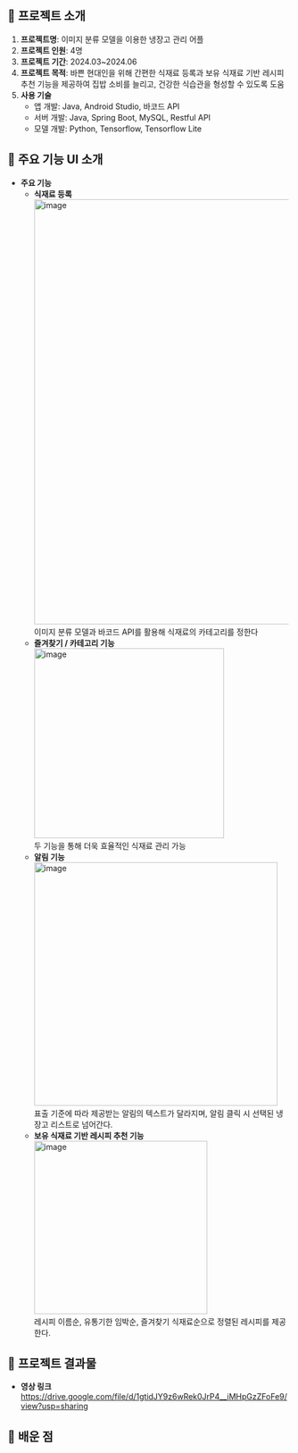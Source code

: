 ## 📌 프로젝트 소개
1. **프로젝트명**: 이미지 분류 모델을 이용한 냉장고 관리 어플
2. **프로젝트 인원**: 4명
3. **프로젝트 기간**: 2024.03~2024.06  
4. **프로젝트 목적**: 바쁜 현대인을 위해 간편한 식재료 등록과 보유 식재료 기반 레시피 추천 기능을 제공하여 집밥 소비를 늘리고, 건강한 식습관을 형성할 수 있도록 도움  
5. **사용 기술**
    - 앱 개발: Java, Android Studio, 바코드 API
    - 서버 개발: Java, Spring Boot, MySQL, Restful API
    - 모델 개발: Python, Tensorflow, Tensorflow Lite
## 📌 주요 기능 UI 소개
- **주요 기능**
    - **식재료 등록**
        <img width="761" alt="image" src="https://github.com/user-attachments/assets/d8f1b97a-cea7-4494-95a8-a94547f83403" />
  이미지 분류 모델과 바코드 API를 활용해 식재료의 카테고리를 정한다
    - **즐겨찾기 / 카테고리 기능**  
        <img width="340" alt="image" src="https://github.com/user-attachments/assets/b65dbcb3-f58a-4313-8eea-8a32eda1dc5a" />  
  두 기능을 통해 더욱 효율적인 식재료 관리 가능
    - **알림 기능**  
       <img width="436" alt="image" src="https://github.com/user-attachments/assets/57eaa971-7e6a-4be6-b487-27e3a2caaa24" />  
  표출 기준에 따라 제공받는 알림의 텍스트가 달라지며, 알림 클릭 시 선택된 냉장고 리스트로 넘어간다.
    - **보유 식재료 기반 레시피 추천 기능**  
      <img width="310" alt="image" src="https://github.com/user-attachments/assets/44a32082-348b-4cc6-a04a-bc512d88f75d" />  
  레시피 이름순, 유통기한 임박순, 즐겨찾기 식재료순으로 정렬된 레시피를 제공한다.
## 📌 프로젝트 결과물
- **영상 링크**  
  https://drive.google.com/file/d/1gtidJY9z6wRek0JrP4__iMHpGzZFoFe9/view?usp=sharing
## 📝 배운 점 
